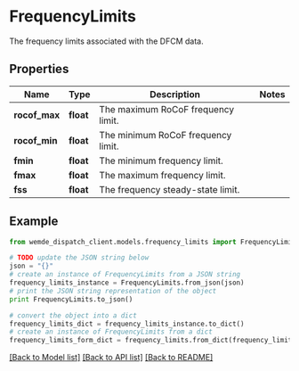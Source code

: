 # FrequencyLimits

The frequency limits associated with the DFCM data.

## Properties

Name | Type | Description | Notes
------------ | ------------- | ------------- | -------------
**rocof_max** | **float** | The maximum RoCoF frequency limit. | 
**rocof_min** | **float** | The minimum RoCoF frequency limit. | 
**fmin** | **float** | The minimum frequency limit. | 
**fmax** | **float** | The maximum frequency limit. | 
**fss** | **float** | The frequency steady-state limit. | 

## Example

```python
from wemde_dispatch_client.models.frequency_limits import FrequencyLimits

# TODO update the JSON string below
json = "{}"
# create an instance of FrequencyLimits from a JSON string
frequency_limits_instance = FrequencyLimits.from_json(json)
# print the JSON string representation of the object
print FrequencyLimits.to_json()

# convert the object into a dict
frequency_limits_dict = frequency_limits_instance.to_dict()
# create an instance of FrequencyLimits from a dict
frequency_limits_form_dict = frequency_limits.from_dict(frequency_limits_dict)
```
[[Back to Model list]](../README.md#documentation-for-models) [[Back to API list]](../README.md#documentation-for-api-endpoints) [[Back to README]](../README.md)


